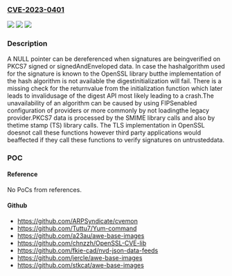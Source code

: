 ### [CVE-2023-0401](https://cve.mitre.org/cgi-bin/cvename.cgi?name=CVE-2023-0401)
![](https://img.shields.io/static/v1?label=Product&message=OpenSSL&color=blue)
![](https://img.shields.io/static/v1?label=Version&message=3.0.0%3C%203.0.8%20&color=brighgreen)
![](https://img.shields.io/static/v1?label=Vulnerability&message=NULL%20pointer%20deference&color=brighgreen)

### Description

A NULL pointer can be dereferenced when signatures are beingverified on PKCS7 signed or signedAndEnveloped data. In case the hashalgorithm used for the signature is known to the OpenSSL library butthe implementation of the hash algorithm is not available the digestinitialization will fail. There is a missing check for the returnvalue from the initialization function which later leads to invalidusage of the digest API most likely leading to a crash.The unavailability of an algorithm can be caused by using FIPSenabled configuration of providers or more commonly by not loadingthe legacy provider.PKCS7 data is processed by the SMIME library calls and also by thetime stamp (TS) library calls. The TLS implementation in OpenSSL doesnot call these functions however third party applications would beaffected if they call these functions to verify signatures on untrusteddata.

### POC

#### Reference
No PoCs from references.

#### Github
- https://github.com/ARPSyndicate/cvemon
- https://github.com/Tuttu7/Yum-command
- https://github.com/a23au/awe-base-images
- https://github.com/chnzzh/OpenSSL-CVE-lib
- https://github.com/fkie-cad/nvd-json-data-feeds
- https://github.com/jercle/awe-base-images
- https://github.com/stkcat/awe-base-images

